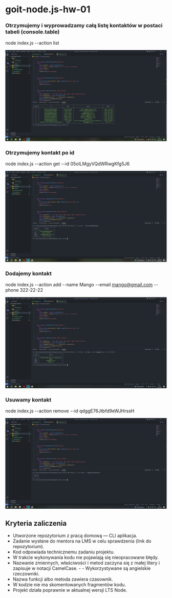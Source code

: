 # goit-node.js-hw-01

### Otrzymujemy i wyprowadzamy całą listę kontaktów w postaci tabeli (console.table)

node index.js --action list

![Lista kontaktów](/images/action%20list.png)

### Otrzymujemy kontakt po id

node index.js --action get --id 05olLMgyVQdWRwgKfg5J6

![Wyszukiwanie po ID](/images/action%20get.png)

### Dodajemy kontakt

node index.js --action add --name Mango --email mango@gmail.com --phone 322-22-22

![Dodawanie kontaktu](/images/action%20add.png)

### Usuwamy kontakt

node index.js --action remove --id qdggE76Jtbfd9eWJHrssH

![Usuwanie kontaktu](/images/action%20remove.png)

## Kryteria zaliczenia

- Utworzone repozytorium z pracą domową — CLI aplikacja.
- Zadanie wysłane do mentora na LMS w celu sprawdzenia (link do repozytorium).
- Kod odpowiada technicznemu zadaniu projektu.
- W trakcie wykonywania kodu nie pojawiają się nieopracowane błędy.
- Nazwanie zmiennych, właściwości i metod zaczyna się z małej litery i zapisuje w notacji CamelCase. - - Wykorzystywane są angielskie rzeczowniki.
- Nazwa funkcji albo metoda zawiera czasownik.
- W kodzie nie ma skomentowanych fragmentów kodu.
- Projekt działa poprawnie w aktualnej wersji LTS Node.
